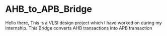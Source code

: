 # AHB_to_APB_Bridge
Hello there, This is a VLSI design project which I have worked on during my Internship. This Bridge converts AHB transactions into APB transaction
